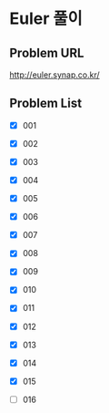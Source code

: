 # Euler 풀이

## Problem URL

http://euler.synap.co.kr/

## Problem List

- [x] 001
- [x] 002
- [x] 003
- [x] 004
- [x] 005
- [x] 006
- [x] 007
- [x] 008
- [x] 009
- [x] 010
- [x] 011
- [x] 012
- [x] 013
- [x] 014
- [x] 015
- [ ] 016


